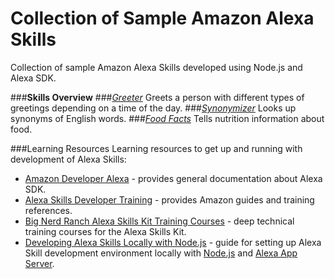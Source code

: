 Collection of Sample Amazon Alexa Skills
=======

Collection of sample Amazon Alexa Skills developed using Node.js and Alexa SDK.

###**Skills Overview**
###*[Greeter](https://github.com/Softheon/AlexaSkills/tree/master/greeter)*
Greets a person with different types of greetings depending on a time of the day.
###*[Synonymizer](https://github.com/Softheon/AlexaSkills/tree/master/synonymizer)*
Looks up synonyms of English words.
###*[Food Facts](https://github.com/Softheon/AlexaSkills/tree/master/synonymizer)*
Tells nutrition information about food. 

###Learning Resources
Learning resources to get up and running with development of Alexa Skills:

 - [Amazon Developer Alexa](https://developer.amazon.com/alexa) - provides general documentation about Alexa SDK. 
 - [Alexa Skills Developer Training](https://developer.amazon.com/public/solutions/alexa/alexa-skills-kit/content/alexa-skills-developer-training) - provides  Amazon guides and training references. 
 - [Big Nerd Ranch Alexa Skills Kit Training Courses](https://developer.amazon.com/alexa-skills-kit/big-nerd-ranch) - deep technical training courses for the Alexa Skills Kit. 
 - [Developing Alexa Skills Locally with Node.js](https://developer.amazon.com/blogs/post/Tx3DV6ANE5HTG9H/big-nerd-ranch-series-developing-alexa-skills-locally-with-node-js-setting-up-your-local-environment-part-1-of-6) - guide for setting up Alexa Skill development environment locally with [Node.js](https://nodejs.org/en/) and [Alexa App Server](https://www.npmjs.com/package/alexa-app-server). 